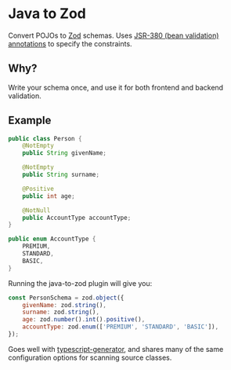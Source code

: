 # Java to Zod

Convert POJOs to [Zod](https://zod.dev/) schemas.
Uses [JSR-380 (bean validation) annotations](https://www.baeldung.com/java-validation)
to specify the constraints.

## Why?

Write your schema once, and use it for both frontend
and backend validation.

## Example
```java
public class Person {
    @NotEmpty
    public String givenName;

    @NotEmpty
    public String surname;

    @Positive
    public int age;

    @NotNull
    public AccountType accountType;
}

public enum AccountType {
    PREMIUM,
    STANDARD,
    BASIC,
}
```

Running the java-to-zod plugin will give you:
```js
const PersonSchema = zod.object({
    givenName: zod.string(),
    surname: zod.string(),
    age: zod.number().int().positive(),
    accountType: zod.enum(['PREMIUM', 'STANDARD', 'BASIC']),
});
```

Goes well with
[typescript-generator](https://github.com/vojtechhabarta/typescript-generator),
and shares many of the same configuration options
for scanning source classes.
